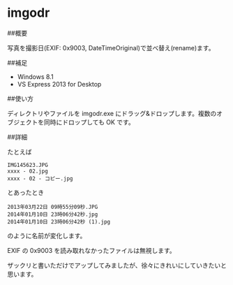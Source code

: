 imgodr
======
##概要

写真を撮影日(EXIF: 0x9003, DateTimeOriginal)で並べ替え(rename)ます。

##補足

- Windows 8.1
- VS Express 2013 for Desktop

##使い方

ディレクトリやファイルを imgodr.exe にドラッグ&ドロップします。複数のオブジェクトを同時にドロップしても OK です。

##詳細

たとえば

```
IMG145623.JPG
xxxx - 02.jpg
xxxx - 02 - コピー.jpg
```

とあったとき

```
2013年03月22日 09時55分09秒.JPG
2014年01月10日 23時06分42秒.jpg
2014年01月10日 23時06分42秒 (1).jpg
```

のように名前が変化します。

EXIF の 0x9003 を読み取れなかったファイルは無視します。

ザックリと書いただけでアップしてみましたが、徐々にきれいにしていきたいと思います。
